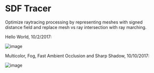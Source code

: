 # SDF Tracer

Optimize raytracing processing by representing meshes with signed distance field and replace mesh vs ray intersection with ray marching.

Hello World, 10/2/2017:

![image](https://user-images.githubusercontent.com/16845654/31110981-9f9f143e-a7bf-11e7-9784-8bdac133c1f4.png)

Multicolor, Fog, Fast Ambient Occlusion and Sharp Shadow, 10/10/2017:

![image](https://user-images.githubusercontent.com/16845654/31481920-9cb036b4-aeda-11e7-902f-83e23953b638.png)
